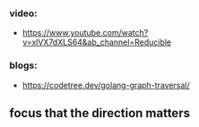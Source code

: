 ### video:
- https://www.youtube.com/watch?v=xlVX7dXLS64&ab_channel=Reducible

### blogs:
- https://codetree.dev/golang-graph-traversal/

## focus that the direction matters